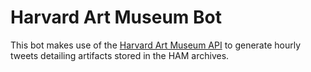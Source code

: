 # Harvard Art Museum Bot

This bot makes use of the [Harvard Art Museum API](https://github.com/harvardartmuseums/api-docs) to generate hourly tweets detailing artifacts stored in the HAM archives.
